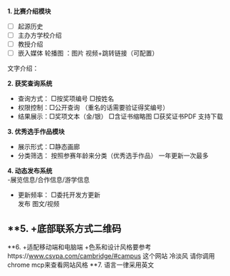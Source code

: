 **1. 比赛介绍模块**  
- [ ] 起源历史
- [ ] 主办方学校介绍
- [ ] 教授介绍
- [ ] 嵌入媒体
轮播图 ：图片 视频+跳转链接（可配置）

文字介绍：

**2. 获奖查询系统**  
- 查询方式： □按奖项编号 □按姓名
- 权限控制：□公开查询  （重名的话需要验证得奖编号）
- 结果展示：□奖项文本（金/银） □含证书缩略图 □获奖证书PDF  支持下载


**3. 优秀选手作品模块**  
- 展示形式：□静态画廊 
- 分类筛选： 按照参赛年龄来分类（优秀选手作品）
一年更新一次最多

**4. 动态发布系统**  
-展览信息/合作信息/游学信息
- 更新频率： □委托开发方更新  
发布 图文/视频

**5.
+底部联系方式二维码
---
**6.
+适配移动端和电脑端
+色系和设计风格要参考https://www.csvpa.com/cambridge/#campus 这个网站 冷淡风 请你调用chrome mcp来查看网站风格
**7.
语言一律采用英文

